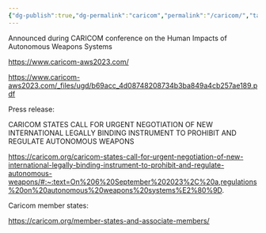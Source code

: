 ```yaml
---
{"dg-publish":true,"dg-permalink":"caricom","permalink":"/caricom/","tags":["event","armscontrol"]}
---
```


Announced during CARICOM conference on the Human Impacts of Autonomous Weapons Systems

https://www.caricom-aws2023.com/

https://www.caricom-aws2023.com/_files/ugd/b69acc_4d08748208734b3ba849a4cb257ae189.pdf

Press release:

CARICOM STATES CALL FOR URGENT NEGOTIATION OF NEW INTERNATIONAL LEGALLY BINDING INSTRUMENT TO PROHIBIT AND REGULATE AUTONOMOUS WEAPONS

https://caricom.org/caricom-states-call-for-urgent-negotiation-of-new-international-legally-binding-instrument-to-prohibit-and-regulate-autonomous-weapons/#:~:text=On%206%20September%202023%2C%20a,regulations%20on%20autonomous%20weapons%20systems%E2%80%9D.

Caricom member states:

https://caricom.org/member-states-and-associate-members/




